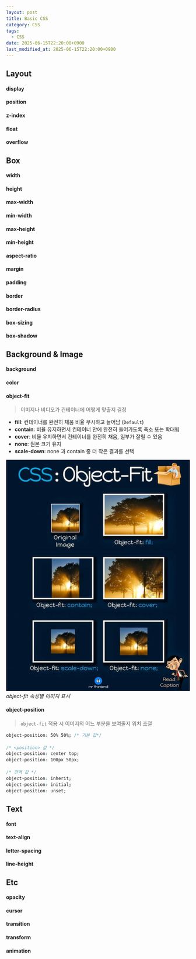 ```yaml
---
layout: post
title: Basic CSS
category: CSS
tags:
  - CSS
date: 2025-06-15T22:20:00+0900
last_modified_at: 2025-06-15T22:20:00+0900
---
```


## Layout

#### display

#### position

#### z-index

#### float

#### overflow

## Box

#### width
> 

#### height
> 

#### max-width
> 

#### min-width
> 

#### max-height
>

#### min-height
>

#### aspect-ratio
>

#### margin
>

#### padding
>

#### border
>

#### border-radius
>

#### box-sizing
>

#### box-shadow
>

## Background & Image

#### background
> 

#### color
> 

#### object-fit
>이미지나 비디오가 컨테이너에 어떻게 맞출지 결정

- **fill**:  컨테이너를 완전히 채움 비율 무시하고 늘어남 (`Default`)
- **contain**:  비율 유지하면서 컨테이너 안에 완전히 들어가도록 축소 또는 확대됨
- **cover**: 비율 유지하면서 컨테이너를 완전히 채움, 일부가 잘릴 수 있음
- **none**: 원본 크기 유지
- **scale-down**: none 과 contain 중 더 작은 결과를 선택


![](assets/images/2025-06-15-basic-css/object-fit.png)
*object-fit 속성별 이미지 표시*


#### object-position
> `object-fit` 적용 시 이미지의 어느 부분을 보여줄지 위치 조절

```css
object-position: 50% 50%; /* 기본 값*/ 

/* <position> 값 */
object-position: center top;
object-position: 100px 50px;

/* 전역 값 */
object-position: inherit;
object-position: initial;
object-position: unset;
```

## Text
#### font

#### text-align

#### letter-spacing

#### line-height


## Etc

#### opacity

#### cursor

#### transition

#### transform

#### animation

